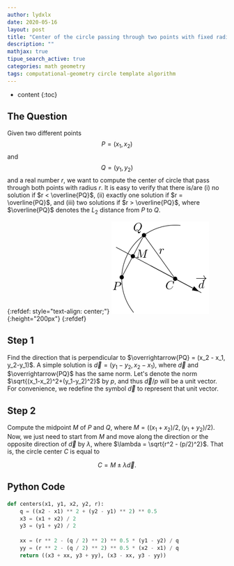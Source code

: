 ```yaml
---
author: lydxlx
date: 2020-05-16
layout: post
title: "Center of the circle passing through two points with fixed radius"
description: ""
mathjax: true
tipue_search_active: true
categories: math geometry
tags: computational-geometry circle template algorithm
---
```


* content
{:toc}


## The Question
Given two different points $$P = (x_1, x_2)$$ and $$Q = (y_1, y_2)$$ and a real number $r$,
we want to compute the center of circle that pass through both points with radius $r$.
It is easy to verify that there is/are (i) no solution if $r < \overline{PQ}$, (ii) exactly one solution
if $r = \overline{PQ}$, and (iii) two solutions if $r > \overline{PQ}$, where
$\overline{PQ}$ denotes the $L_2$ distance from $P$ to $Q$.

{:refdef: style="text-align: center;"}
![](/images/2020-05-07.svg){:height="200px"}
{:refdef}

## Step 1
Find the direction that is perpendicular to $\overrightarrow{PQ} = (x_2 - x_1, y_2-y_1)$.
A simple solution is $\overrightarrow{d} = (y_1-y_2,x_2-x_1)$, where $\overrightarrow{d}$ and $\overrightarrow{PQ}$ has the same norm.
Let's denote the norm $\sqrt{(x_1-x_2)^2+(y_1-y_2)^2}$ by $p$, and thus $\overrightarrow{d} / p$ will be a unit vector.
For convenience, we redefine the symbol $\overrightarrow{d}$ to represent that unit vector.

## Step 2
Compute the midpoint $M$ of $P$ and $Q$, where $M = ((x_1+x_2)/2, (y_1+y_2)/2)$.
Now, we just need to start from $M$ and move along the direction or the opposite direction of $\overrightarrow{d}$ by $\lambda$,
where $\lambda = \sqrt{r^2 - (p/2)^2}$. That is, the circle center $C$ is equal to

$$
C = M \pm \lambda\overrightarrow{d}.
$$

## Python Code
```python
def centers(x1, y1, x2, y2, r):
    q = ((x2 - x1) ** 2 + (y2 - y1) ** 2) ** 0.5
    x3 = (x1 + x2) / 2
    y3 = (y1 + y2) / 2

    xx = (r ** 2 - (q / 2) ** 2) ** 0.5 * (y1 - y2) / q
    yy = (r ** 2 - (q / 2) ** 2) ** 0.5 * (x2 - x1) / q
    return ((x3 + xx, y3 + yy), (x3 - xx, y3 - yy))
```
